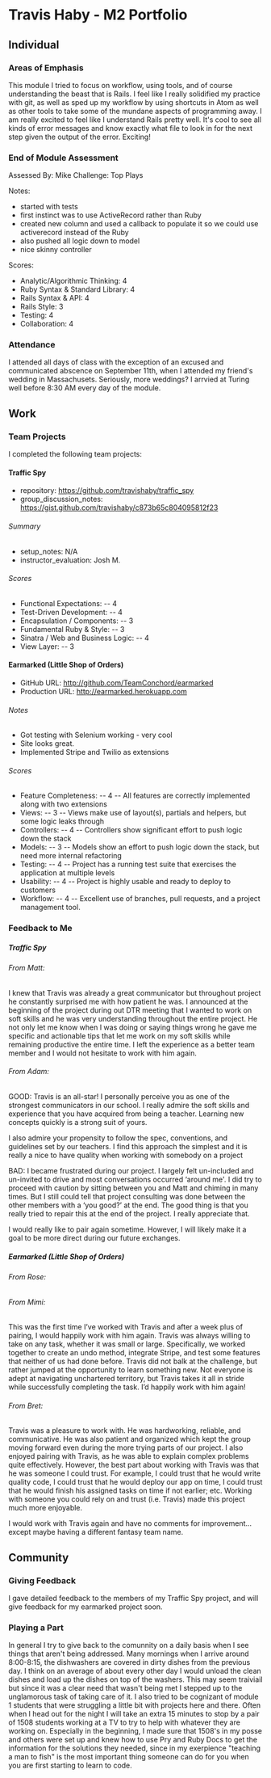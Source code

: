 # Travis Haby - M2 Portfolio

## Individual

### Areas of Emphasis

This module I tried to focus on workflow, using tools, and of course understanding the beast that is Rails. I feel like I really solidified my practice with git, as well as sped up my workflow by using shortcuts in Atom as well as other tools to take some of the mundane aspects of programming away. I am really excited to feel like I understand Rails pretty well. It's cool to see all kinds of error messages and know exactly what file to look in for the next step given the output of the error. Exciting!

### End of Module Assessment

Assessed By: Mike
Challenge: Top Plays

Notes:

* started with tests
* first instinct was to use ActiveRecord rather than Ruby
* created new column and used a callback to populate it so we could use activerecord
instead of the Ruby
* also pushed all logic down to model
* nice skinny controller

Scores:

* Analytic/Algorithmic Thinking: 4
* Ruby Syntax & Standard Library: 4
* Rails Syntax & API: 4
* Rails Style: 3
* Testing: 4
* Collaboration: 4

### Attendance

I attended all days of class with the exception of an excused and communicated abscence on September 11th, when I attended my friend's wedding in Massachusets. Seriously, more weddings? I arrvied at Turing well before 8:30 AM every day of the module.

## Work

### Team Projects

I completed the following team projects:

#### Traffic Spy

  * repository: https://github.com/travishaby/traffic_spy
  * group_discussion_notes: https://gist.github.com/travishaby/c873b65c804095812f23

###### Summary

  * setup_notes: N/A
  * instructor_evaluation: Josh M.

###### Scores

  * Functional Expectations:          -- 4
  * Test-Driven Development:          -- 4
  * Encapsulation / Components:       -- 3
  * Fundamental Ruby & Style:         -- 3
  * Sinatra / Web and Business Logic: -- 4
  * View Layer:                       -- 3
  
#### Earmarked (Little Shop of Orders)

* GitHub URL: http://github.com/TeamConchord/earmarked
* Production URL: http://earmarked.herokuapp.com

###### Notes

* Got testing with Selenium working - very cool
* Site looks great.
* Implemented Stripe and Twilio as extensions

###### Scores

* Feature Completeness: -- 4 -- All features are correctly implemented along with two extensions
* Views:                -- 3 -- Views make use of layout(s), partials and helpers, but some logic leaks through
* Controllers:          -- 4 -- Controllers show significant effort to push logic down the stack
* Models:               -- 3 -- Models show an effort to push logic down the stack, but need more internal refactoring
* Testing:              -- 4 -- Project has a running test suite that exercises the application at multiple levels
* Usability:            -- 4 -- Project is highly usable and ready to deploy to customers
* Workflow:             -- 4 -- Excellent use of branches, pull requests, and a project management tool.

### Feedback to Me

##### Traffic Spy

###### From Matt:
  I knew that Travis was already a great communicator but throughout project he constantly surprised me with how patient he was. I announced at the beginning of the project during out DTR meeting that I wanted to work on soft skills and he was very understanding throughout the entire project. He not only let me know when I was doing or saying things wrong he gave me specific and actionable tips that let me work on my soft skills while remaining productive the entire time. I left the experience as a better team member and I would not hesitate to work with him again.
  
###### From Adam:
 GOOD: Travis is an all-star! I personally perceive you as one of the strongest communicators in our school. I really admire the soft skills and experience that you have acquired from being a teacher.  Learning new concepts quickly is a strong suit of yours.

I also admire your propensity to follow the spec, conventions, and guidelines set by our teachers. I find this approach the simplest and it is really a nice to have quality when working with somebody on a project

BAD: I became frustrated during our project. I largely felt un-included and un-invited to drive and most conversations occurred ‘around me'. I did try to proceed with caution by sitting between you and Matt and chiming in many times. But I still could tell that project consulting was done between the other members with a ‘you good?’ at the end. The good thing is that you really tried to repair this at the end of the project. I really appreciate that. 

I would really like to pair again sometime. However, I will likely make it a goal to be more direct during our future exchanges.

##### Earmarked (Little Shop of Orders)

###### From Rose:

###### From Mimi:

This was the first time I’ve worked with Travis and after a week plus of pairing, I would happily work with him again. Travis was always willing to take on any task, whether it was small or large. Specifically, we worked together to create an undo method, integrate Stripe, and test some features that neither of us had done before. Travis did not balk at the challenge, but rather jumped at the opportunity to learn something new. Not everyone is adept at navigating unchartered territory, but Travis takes it all in stride while successfully completing the task. I’d happily work with him again!

###### From Bret:

Travis was a pleasure to work with. He was hardworking, reliable, and communicative. He was also patient and organized which kept the group moving forward even during the more trying parts of our project. I also enjoyed pairing with Travis, as he was able to explain complex problems quite effectively. However, the best part about working with Travis was that he was someone I could trust. For example, I could trust that he would write quality code, I could trust that he would deploy our app on time, I could trust that he would finish his assigned tasks on time if not earlier; etc.  Working with someone you could rely on and trust (i.e. Travis) made this project much more enjoyable.

I would work with Travis again and have no comments for improvement… except maybe having a different fantasy team name.

## Community

### Giving Feedback

I gave detailed feedback to the members of my Traffic Spy project, and will give feedback for my earmarked project soon.

### Playing a Part

In general I try to give back to the comunnity on a daily basis when I see things that aren't being addressed. Many mornings when I arrive around 8:00-8:15, the dishwashers are covered in dirty dishes from the previous day. I think on an average of about every other day I would unload the clean dishes and load up the dishes on top of the washers. This may seem traiviail but since it was a clear need that wasn't being met I stepped up to the unglamorous task of taking care of it. I also tried to be cognizant of module 1 students that were struggling a little bit with projects here and there. Often when I head out for the night I will take an extra 15 minutes to stop by a pair of 1508 students working at a TV to try to help with whatever they are working on. Especially in the beginning, I made sure that 1508's in my posse and others were set up and knew how to use Pry and Ruby Docs to get the information for the solutions they needed, since in my exerpience "teaching a man to fish" is the most important thing someone can do for you when you are first starting to learn to code.
